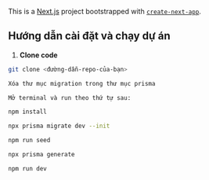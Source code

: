 This is a [Next.js](https://nextjs.org) project bootstrapped with [`create-next-app`](https://nextjs.org/docs/app/api-reference/cli/create-next-app).

## Hướng dẫn cài đặt và chạy dự án

1. **Clone code**

```bash
git clone <đường-dẫn-repo-của-bạn>

Xóa thư mục migration trong thư mục prisma

Mở terminal và run theo thứ tự sau:

npm install

npx prisma migrate dev --init

npm run seed

npx prisma generate

npm run dev




